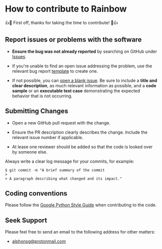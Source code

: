 # How to contribute to Rainbow

:+1::tada: First off, thanks for taking the time to contribute! :tada::+1:

## Report issues or problems with the software

* **Ensure the bug was not already reported** by searching on GitHub under [Issues](https://github.com/AlphonsG/Rainbow-Optical-Flow-For-ALI/issues).

* If you're unable to find an open issue addressing the problem, use the relevant bug report [template](https://github.com/AlphonsG/Rainbow-Optical-Flow-For-ALI/issues/new/choose) to create one. 

* If not possible, you can [open a blank issue](https://github.com/AlphonsG/Rainbow-Optical-Flow-For-ALI/issues/new). Be sure to include a **title and clear description**, as much relevant information as possible, and a **code sample** or an **executable test case** demonstrating the expected behavior that is not occurring.

## Submitting Changes

* Open a new GitHub pull request with the change.

* Ensure the PR description clearly describes the change. Include the relevant issue number if applicable.

* At lease one reviewer should be added so that the code is looked over by someone else.

Always write a clear log message for your commits, for example:

    $ git commit -m "A brief summary of the commit
    > 
    > A paragraph describing what changed and its impact."
    
 ## Coding conventions
 
 Please follow the [Google Python Style Guide](https://google.github.io/styleguide/pyguide.html) when contributing to the code.
 
 ## Seek Support
 
 Please feel free to send an email to the following address for other matters:
 - alphonsg@protonmail.com
